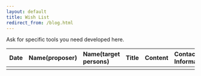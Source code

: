```yaml
---
layout: default
title: Wish List
redirect_from: /blog.html
---
```


Ask for specific tools you need developed here.

| Date | Name(proposer) | Name(target persons) | Title | Content | Contact Information |
|:------|:------|:------|:------|:------|:------|
|      |      |       |         |          |
